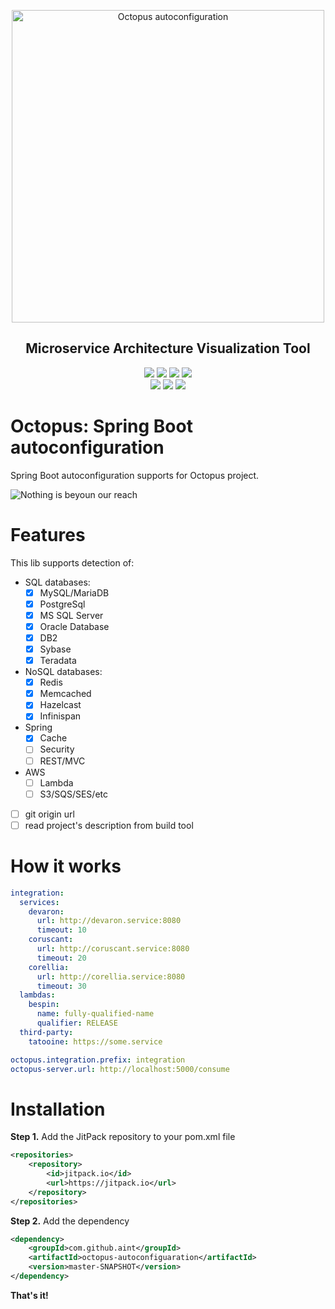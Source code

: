 <p align="center">
	<img src="https://i.imgur.com/FX44gqx.png" alt="Octopus autoconfiguration" width="500">
</p>
<h2 align="center">Microservice Architecture Visualization Tool</h3>

<p align="center">
    <a href="https://jitpack.io/#aint/octopus-autoconfiguration"><img src="https://jitpack.io/v/aint/octopus-autoconfiguration.svg"></a>
    <a href="https://github.com/aint/octopus-autoconfiguration/graphs/commit-activity"><img src="https://img.shields.io/maintenance/yes/2019.svg"></a>
    <a href="https://travis-ci.org/aint/octopus-autoconfiguration"><img src="https://travis-ci.org/aint/octopus-autoconfiguration.svg?branch=master"></a>
    <a href="https://codecov.io/gh/aint/octopus-autoconfiguration"><img src="https://codecov.io/gh/aint/octopus-autoconfiguration/branch/master/graph/badge.svg"></a>
	<br>
    <a href="https://github.com/aint"><img src="https://img.shields.io/badge/ask%20me-anything-1abc9c.svg"></a>
    <a href="https://spring.io/projects/spring-boot"><img src="https://img.shields.io/badge/made%20with-Java/Spring-9f425f.svg"></a>
    <a href="https://github.com/aint/octopus-autoconfiguration/blob/master/LICENSE.txt"><img src="https://img.shields.io/github/license/aint/octopus-autoconfiguration.svg"></a>

</p>


# Octopus: Spring Boot autoconfiguration

Spring Boot autoconfiguration supports for Octopus project.

![Nothing is beyoun our reach](https://lindaivespol.files.wordpress.com/2018/06/pol.jpg)

# Features

This lib supports detection of:
- SQL databases:
    - [x] MySQL/MariaDB
    - [x] PostgreSql
    - [x] MS SQL Server
    - [x] Oracle Database
    - [x] DB2
    - [x] Sybase
    - [x] Teradata
- NoSQL databases:
    - [x] Redis
    - [x] Memcached
    - [x] Hazelcast
    - [x] Infinispan
- Spring
    - [x] Cache
    - [ ] Security
    - [ ] REST/MVC
- AWS
    - [ ] Lambda
    - [ ] S3/SQS/SES/etc
- [ ] git origin url
- [ ] read project's description from build tool

# How it works

```yaml
integration:
  services:
    devaron:
      url: http://devaron.service:8080
      timeout: 10
    coruscant:
      url: http://coruscant.service:8080
      timeout: 20
    corellia:
      url: http://corellia.service:8080
      timeout: 30
  lambdas:
    bespin:
      name: fully-qualified-name
      qualifier: RELEASE
  third-party:
    tatooine: https://some.service

octopus.integration.prefix: integration
octopus-server.url: http://localhost:5000/consume
```


# Installation

**Step 1.** Add the JitPack repository to your pom.xml file 

```xml
<repositories>
    <repository>
        <id>jitpack.io</id>
        <url>https://jitpack.io</url>
    </repository>
</repositories>
```

**Step 2.** Add the dependency

```xml
<dependency>
    <groupId>com.github.aint</groupId>
    <artifactId>octopus-autoconfiguaration</artifactId>
    <version>master-SNAPSHOT</version>
</dependency>
```   

**That's it!**
